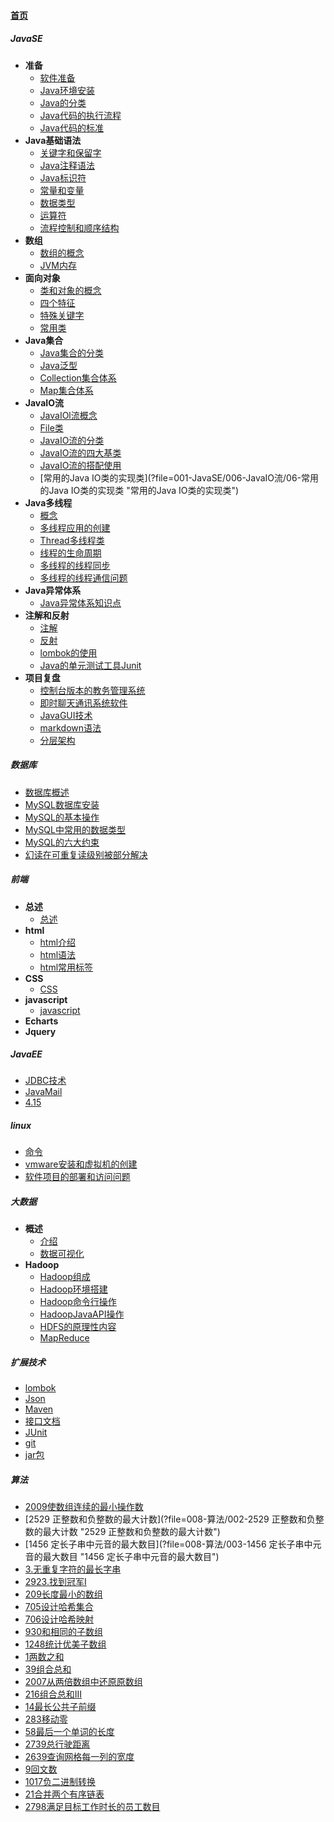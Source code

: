 
#### [首页](?file=home-首页)

##### JavaSE
- **准备**
    - [软件准备](?file=001-JavaSE/001-准备/001-软件准备 "软件准备")
    - [Java环境安装](?file=001-JavaSE/001-准备/002-Java环境安装 "Java环境安装")
    - [Java的分类](?file=001-JavaSE/001-准备/003-Java的分类 "Java的分类")
    - [Java代码的执行流程](?file=001-JavaSE/001-准备/004-Java代码的执行流程 "Java代码的执行流程")
    - [Java代码的标准](?file=001-JavaSE/001-准备/005-Java代码的标准 "Java代码的标准")
- **Java基础语法**
    - [关键字和保留字](?file=001-JavaSE/002-Java基础语法/001-关键字和保留字 "关键字和保留字")
    - [Java注释语法](?file=001-JavaSE/002-Java基础语法/002-Java注释语法 "Java注释语法")
    - [Java标识符](?file=001-JavaSE/002-Java基础语法/003-Java标识符 "Java标识符")
    - [常量和变量](?file=001-JavaSE/002-Java基础语法/004-常量和变量 "常量和变量")
    - [数据类型](?file=001-JavaSE/002-Java基础语法/005-数据类型 "数据类型")
    - [运算符](?file=001-JavaSE/002-Java基础语法/006-运算符 "运算符")
    - [流程控制和顺序结构](?file=001-JavaSE/002-Java基础语法/007-流程控制和顺序结构 "流程控制和顺序结构")
- **数组**
    - [数组的概念](?file=001-JavaSE/003-数组/001-数组的概念 "数组的概念")
    - [JVM内存](?file=001-JavaSE/003-数组/002-JVM内存 "JVM内存")
- **面向对象**
    - [类和对象的概念](?file=001-JavaSE/004-面向对象/001-类和对象的概念 "类和对象的概念")
    - [四个特征](?file=001-JavaSE/004-面向对象/002-四个特征 "四个特征")
    - [特殊关键字](?file=001-JavaSE/004-面向对象/003-特殊关键字 "特殊关键字")
    - [常用类](?file=001-JavaSE/004-面向对象/004-常用类 "常用类")
- **Java集合**
    - [Java集合的分类](?file=001-JavaSE/005-Java集合/01-Java集合的分类 "Java集合的分类")
    - [Java泛型](?file=001-JavaSE/005-Java集合/02-Java泛型 "Java泛型")
    - [Collection集合体系](?file=001-JavaSE/005-Java集合/03-Collection集合体系 "Collection集合体系")
    - [Map集合体系](?file=001-JavaSE/005-Java集合/04-Map集合体系 "Map集合体系")
- **JavaIO流**
    - [JavaIOl流概念](?file=001-JavaSE/006-JavaIO流/01-JavaIOl流概念 "JavaIOl流概念")
    - [File类](?file=001-JavaSE/006-JavaIO流/02-File类 "File类")
    - [JavaIO流的分类](?file=001-JavaSE/006-JavaIO流/03-JavaIO流的分类 "JavaIO流的分类")
    - [JavaIO流的四大基类](?file=001-JavaSE/006-JavaIO流/04-JavaIO流的四大基类 "JavaIO流的四大基类")
    - [JavaIO流的搭配使用](?file=001-JavaSE/006-JavaIO流/05-JavaIO流的搭配使用 "JavaIO流的搭配使用")
    - [常用的Java IO类的实现类](?file=001-JavaSE/006-JavaIO流/06-常用的Java IO类的实现类 "常用的Java IO类的实现类")
- **Java多线程**
    - [概念](?file=001-JavaSE/007-Java多线程/01-概念 "概念")
    - [多线程应用的创建](?file=001-JavaSE/007-Java多线程/02-多线程应用的创建 "多线程应用的创建")
    - [Thread多线程类](?file=001-JavaSE/007-Java多线程/03-Thread多线程类 "Thread多线程类")
    - [线程的生命周期](?file=001-JavaSE/007-Java多线程/04-线程的生命周期 "线程的生命周期")
    - [多线程的线程同步](?file=001-JavaSE/007-Java多线程/05-多线程的线程同步 "多线程的线程同步")
    - [多线程的线程通信问题](?file=001-JavaSE/007-Java多线程/06-多线程的线程通信问题 "多线程的线程通信问题")
- **Java异常体系**
    - [Java异常体系知识点](?file=001-JavaSE/008-Java异常体系/01-Java异常体系知识点 "Java异常体系知识点")
- **注解和反射**
    - [注解](?file=001-JavaSE/009-注解和反射/001-注解 "注解")
    - [反射](?file=001-JavaSE/009-注解和反射/002-反射 "反射")
    - [lombok的使用](?file=001-JavaSE/009-注解和反射/003-lombok的使用 "lombok的使用")
    - [Java的单元测试工具Junit](?file=001-JavaSE/009-注解和反射/004-Java的单元测试工具Junit "Java的单元测试工具Junit")
- **项目复盘**
    - [控制台版本的教务管理系统](?file=001-JavaSE/010-项目复盘/00-控制台版本的教务管理系统 "控制台版本的教务管理系统")
    - [即时聊天通讯系统软件](?file=001-JavaSE/010-项目复盘/01-即时聊天通讯系统软件 "即时聊天通讯系统软件")
    - [JavaGUI技术](?file=001-JavaSE/010-项目复盘/02-JavaGUI技术 "JavaGUI技术")
    - [markdown语法](?file=001-JavaSE/010-项目复盘/03-markdown语法 "markdown语法")
    - [分层架构](?file=001-JavaSE/010-项目复盘/04-分层架构 "分层架构")

##### 数据库
- [数据库概述](?file=002-数据库/001-数据库概述 "数据库概述")
- [MySQL数据库安装](?file=002-数据库/002-MySQL数据库安装 "MySQL数据库安装")
- [MySQL的基本操作](?file=002-数据库/003-MySQL的基本操作 "MySQL的基本操作")
- [MySQL中常用的数据类型](?file=002-数据库/004-MySQL中常用的数据类型 "MySQL中常用的数据类型")
- [MySQL的六大约束](?file=002-数据库/005-MySQL的六大约束 "MySQL的六大约束")
- [幻读在可重复读级别被部分解决](?file=002-数据库/007-幻读在可重复读级别被部分解决 "幻读在可重复读级别被部分解决")

##### 前端
- **总述**
    - [总述](?file=003-前端/001-总述/001-总述 "总述")
- **html**
    - [html介绍](?file=003-前端/002-html/001-html介绍 "html介绍")
    - [html语法](?file=003-前端/002-html/002-html语法 "html语法")
    - [html常用标签](?file=003-前端/002-html/003-html常用标签 "html常用标签")
- **CSS**
    - [CSS](?file=003-前端/003-CSS/001-CSS "CSS")
- **javascript**
    - [javascript](?file=003-前端/004-javascript/001-javascript "javascript")
- **Echarts**
- **Jquery**

##### JavaEE
- [JDBC技术](?file=004-JavaEE/001-JDBC技术 "JDBC技术")
- [JavaMail](?file=004-JavaEE/002-JavaMail "JavaMail")
- [4.15](?file=004-JavaEE/003-4.15 "4.15")

##### linux
- [命令](?file=005-linux/001-命令 "命令")
- [vmware安装和虚拟机的创建](?file=005-linux/002-vmware安装和虚拟机的创建 "vmware安装和虚拟机的创建")
- [软件项目的部署和访问问题](?file=005-linux/003-软件项目的部署和访问问题 "软件项目的部署和访问问题")

##### 大数据
- **概述**
    - [介绍](?file=006-大数据/001-概述/001-介绍 "介绍")
    - [数据可视化](?file=006-大数据/001-概述/002-数据可视化 "数据可视化")
- **Hadoop**
    - [Hadoop组成](?file=006-大数据/002-Hadoop/001-Hadoop组成 "Hadoop组成")
    - [Hadoop环境搭建](?file=006-大数据/002-Hadoop/002-Hadoop环境搭建 "Hadoop环境搭建")
    - [Hadoop命令行操作](?file=006-大数据/002-Hadoop/003-Hadoop命令行操作 "Hadoop命令行操作")
    - [HadoopJavaAPI操作](?file=006-大数据/002-Hadoop/004-HadoopJavaAPI操作 "HadoopJavaAPI操作")
    - [HDFS的原理性内容](?file=006-大数据/002-Hadoop/005-HDFS的原理性内容 "HDFS的原理性内容")
    - [MapReduce](?file=006-大数据/002-Hadoop/006-MapReduce "MapReduce")

##### 扩展技术
- [lombok](?file=007-扩展技术/001-lombok "lombok")
- [Json](?file=007-扩展技术/002-Json "Json")
- [Maven](?file=007-扩展技术/003-Maven "Maven")
- [接口文档](?file=007-扩展技术/004-接口文档 "接口文档")
- [JUnit](?file=007-扩展技术/005-JUnit "JUnit")
- [git](?file=007-扩展技术/006-git "git")
- [jar包](?file=007-扩展技术/007-jar包 "jar包")

##### 算法
- [2009使数组连续的最小操作数](?file=008-算法/001-2009使数组连续的最小操作数 "2009使数组连续的最小操作数")
- [2529 正整数和负整数的最大计数](?file=008-算法/002-2529 正整数和负整数的最大计数 "2529 正整数和负整数的最大计数")
- [1456 定长子串中元音的最大数目](?file=008-算法/003-1456 定长子串中元音的最大数目 "1456 定长子串中元音的最大数目")
- [3.无重复字符的最长字串](?file=008-算法/004-3.无重复字符的最长字串 "3.无重复字符的最长字串")
- [2923.找到冠军I](?file=008-算法/005-2923.找到冠军I "2923.找到冠军I")
- [209长度最小的数组](?file=008-算法/006-209长度最小的数组 "209长度最小的数组")
- [705设计哈希集合](?file=008-算法/007-705设计哈希集合 "705设计哈希集合")
- [706设计哈希映射](?file=008-算法/008-706设计哈希映射 "706设计哈希映射")
- [930和相同的子数组](?file=008-算法/009-930和相同的子数组 "930和相同的子数组")
- [1248统计优美子数组](?file=008-算法/010-1248统计优美子数组 "1248统计优美子数组")
- [1两数之和](?file=008-算法/011-1两数之和 "1两数之和")
- [39组合总和](?file=008-算法/012-39组合总和 "39组合总和")
- [2007从两倍数组中还原原数组](?file=008-算法/013-2007从两倍数组中还原原数组 "2007从两倍数组中还原原数组")
- [216组合总和III](?file=008-算法/014-216组合总和III "216组合总和III")
- [14最长公共子前缀](?file=008-算法/015-14最长公共子前缀 "14最长公共子前缀")
- [283移动零](?file=008-算法/016-283移动零 "283移动零")
- [58最后一个单词的长度](?file=008-算法/017-58最后一个单词的长度 "58最后一个单词的长度")
- [2739总行驶距离](?file=008-算法/018-2739总行驶距离 "2739总行驶距离")
- [2639查询网格每一列的宽度](?file=008-算法/019-2639查询网格每一列的宽度 "2639查询网格每一列的宽度")
- [9回文数](?file=008-算法/020-9回文数 "9回文数")
- [1017负二进制转换](?file=008-算法/021-1017负二进制转换 "1017负二进制转换")
- [21合并两个有序链表](?file=008-算法/022-21合并两个有序链表 "21合并两个有序链表")
- [2798满足目标工作时长的员工数目](?file=008-算法/023-2798满足目标工作时长的员工数目 "2798满足目标工作时长的员工数目")
